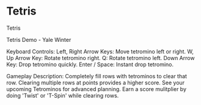 # Tetris
 Tetris



Tetris Demo - Yale Winter

Keyboard Controls:
Left, Right Arrow Keys: Move tetromino left or right.
W, Up Arrow Key: Rotate tetromino right.
Q: Rotate tetromino left.
Down Arrow Key: Drop tetromino quickly.
Enter / Space: Instant drop tetromino.

Gameplay Description:
Completely fill rows with tetrominos to clear that row.
Clearing multiple rows at points provides a higher score.
See your upcoming Tetrominos for advanced planning.
Earn a score mulitplier by doing 'Twist' or 'T-Spin' while clearing rows.